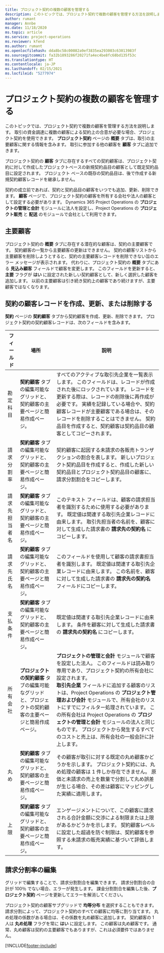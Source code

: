 ```yaml
---
title: プロジェクト契約の複数の顧客を管理する
description: このトピックでは、プロジェクト契約で複数の顧客を管理する方法を説明します。
author: rumant
manager: Annbe
ms.date: 11/18/2020
ms.topic: article
ms.service: project-operations
ms.reviewer: kfend
ms.author: rumant
ms.openlocfilehash: dda8bc58c00082a9ef3835ea293003c63013983f
ms.sourcegitcommit: fa32b1893286f20271fa4ec4be8fc68bd135f53c
ms.translationtype: HT
ms.contentlocale: ja-JP
ms.lasthandoff: 02/15/2021
ms.locfileid: "5277974"
---
```

# <a name="manage-multiple-customers-on-project-contracts"></a>プロジェクト契約の複数の顧客を管理する

このトピックでは、プロジェクト契約で複数の顧客を管理する方法を説明します。 取引の資金調達に複数の顧客による契約上の合意が必要な場合、プロジェクト契約を使用できます。 **プロジェクト契約** ページの **概要** タブは、取引の主要顧客に関する情報を含みます。 取引に参加する他の顧客を **顧客** タブに追加できます。

プロジェクト契約の **顧客** タブに存在するすべての契約顧客は、プロジェクト契約に対して作成したプロジェクトベースの新規契約品目の顧客として既定契約品目に設定されます。 プロジェクト ベースの既存の契約品目は、後で作成する新規契約顧客レコードを継承しません。

契約の成立前であれば、契約と契約品目の顧客をいつでも追加、更新、削除できます。 **顧客** ページで、プロジェクト契約の顧客を所有する会社や法人の顧客として設定する必要があります。 Dynamics 365 Project Operations の **プロジェクトの管理と会計** モジュールに法人を設定し、Project Operations の **プロジェクト販売** と **配送** のモジュールで会社として利用できます。

## <a name="primary-customers"></a>主要顧客

プロジェクト契約の **概要** タブに存在する潜在的な顧客は、契約の主要顧客です。 契約顧客の一覧から主要顧客の更新はできません。 契約の顧客リストから主要顧客を削除しようとすると、契約の主要顧客レコードを削除できない旨のエラー メッセージが表示されます。 代わりに、プロジェクト契約の **概要** タブにある **見込み顧客** フィールドで顧客を変更します。 このフィールドを更新すると、**主要** フラグが **はい** に設定された新しい契約顧客として、新しく選択した顧客を追加します。 以前の主要顧客は引き続き契約上の顧客であり続けますが、主要顧客ではなくなります。

## <a name="create-update-or-delete-a-contract-customer-record"></a>契約の顧客レコードを作成、更新、または削除する

**契約** ページの **契約顧客** タブから契約顧客を作成、更新、削除できます。 プロジェクト契約の契約顧客レコードは、次のフィールドを含みます。

| **フィールド** | **場所** | **説明** | 
| --- | --- | --- | 
| 勘定科目 | **契約顧客** タブの編集可能なグリッドと、契約顧客の主要ページと簡易作成ページ。 | すべてのアクティブな取引先企業を一覧表示します。 このフィールドは、レコードが作成された後にロックされています。 レコードを更新する際は、レコードの削除後に再作成が必要です。 実績を記録している場合や、契約顧客レコードが主要顧客である場合は、そのレコードを削除することはできません。 契約品目を作成すると、契約顧客は契約品目の顧客としてコピーされます。 |
| 請求分割率 | **契約顧客** タブの編集可能なグリッドと、契約顧客の主要ページと簡易作成ページ。 | 契約顧客に起因する未請求の各販売トランザクションの割合を表します。 新しいプロジェクト契約品目を作成すると、作成した新しい契約品目とプロジェクト契約品目の顧客に、請求分割割合をコピーします。 |
| 請求先担当者名 | **契約顧客** タブの編集可能なグリッドと、契約顧客の主要ページと簡易作成ページ。 | このテキスト フィールドは、顧客の請求担当者を識別するために使用する必要があります。 既定値は関連する取引先企業レコードに由来します。 取引先担当者の名前を、顧客に対して生成した請求書の **請求先の契約名** にコピーします。 |
| 請求先氏名 | **契約顧客** タブの編集可能なグリッドと、契約顧客の主要ページと簡易作成ページ。 | このフィールドを使用して顧客の請求書担当者を識別します。 既定値は関連する取引先企業レコードに由来します。 この名前を、顧客に対して生成した請求書の **請求先の契約名** フィールドにコピーします。 |
| 支払条件 | **契約顧客** タブの編集可能なグリッドと、契約顧客の主要ページと簡易作成ページ。 | 既定値は関連する取引先企業レコードに由来します。 条件を顧客に対して生成した請求書の **請求先の契約名** にコピーします。 |
| 所有会社 | **プロジェクトの契約顧客** タブの編集可能なグリッドと、プロジェクトの契約顧客の主要ページと簡易作成ページ。 | **プロジェクトの管理と会計** モジュールで顧客を設定した法人。 このフィールドは読み取り専用であり、プロジェクト契約の所有会社に設定されます。</br>**取引先企業** フィールドに追加する顧客のリストは、Project Operations の **プロジェクト管理および会計** モジュールで、所有会社のリストにすでにフィルター処理されています。 この所有会社は Project Operations の **プロジェクトの管理と会計** モジュールの法人と同じものです。 プロジェクトから発生するすべてのコストと売上は、所有会社の一般会計に計上します。 |
| 丸め | **契約顧客** タブの編集可能なグリッドと、契約顧客の主要ページと簡易作成ページ。 | その顧客が取引に対する既定の丸め顧客かどうかを示します。 プロジェクト契約には、丸め処理の顧客は 1 件しか存在できません。 原価と未請求の売上を数量で分割して丸め誤差が生じる場合、その差は顧客にマッピングした実績に適用します。 |
| 上限 | **契約顧客** タブの編集可能なグリッドと、契約顧客の主要ページと簡易作成ページ。 | エンゲージメントについて、この顧客に請求される合計金額に交渉による制限または上限があるかどうかを示します。 契約顧客レベルに設定した超過を防ぐ制限は、契約顧客を参照する未請求の販売実績に基づいて評価します。 |

## <a name="edit-billing-split-percentages"></a>請求分割率の編集

グリッドで編集することで、請求分割割合を編集できます。 請求分割割合の合計が 100％ でない場合、エラーが発生します。 課金分割割合を編集した後、**プロジェクト契約** ページを更新してエラーを解消してください。

プロジェクト契約の顧客サブグリッドで **均等分布** を選択することもできます。 請求分割によって、プロジェクト契約のすべての顧客に均等に割り当てます。 丸め処理の係数がある場合は、その係数を丸め顧客に追加します。 契約顧客の 1 人は **丸め処理** フラグを常に **はい** に設定します。 この顧客は丸め顧客です。 通常、丸め顧客は契約の主要顧客でもありますが、これは必須要件ではありません。


[!INCLUDE[footer-include](../includes/footer-banner.md)]